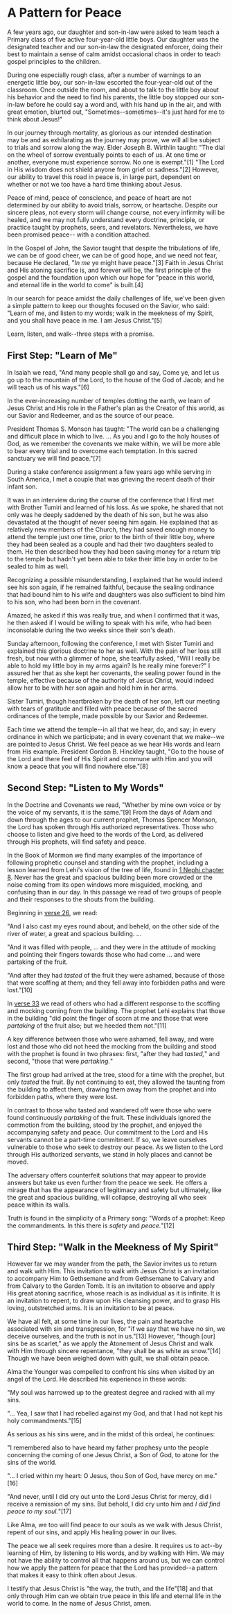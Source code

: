 # A Pattern for Peace

A few years ago, our daughter and son-in-law were asked to team teach a
Primary class of five active four-year-old little boys. Our daughter was the
designated teacher and our son-in-law the designated enforcer, doing their
best to maintain a sense of calm amidst occasional chaos in order to teach
gospel principles to the children.

During one especially rough class, after a number of warnings to an energetic
little boy, our son-in-law escorted the four-year-old out of the classroom.
Once outside the room, and about to talk to the little boy about his behavior
and the need to find his parents, the little boy stopped our son-in-law before
he could say a word and, with his hand up in the air, and with great emotion,
blurted out, "Sometimes--sometimes--it's just hard for me to think about
Jesus!"

In our journey through mortality, as glorious as our intended destination may
be and as exhilarating as the journey may prove, we will all be subject to
trials and sorrow along the way. Elder Joseph B. Wirthlin taught: "The dial on
the wheel of sorrow eventually points to each of us. At one time or another,
everyone must experience sorrow. No one is exempt."[1] "The Lord in His wisdom
does not shield anyone from grief or sadness."[2] However, our ability to
travel this road in peace is, in large part, dependent on whether or not we
too have a hard time thinking about Jesus.

Peace of mind, peace of conscience, and peace of heart are not determined by
our ability to avoid trials, sorrow, or heartache. Despite our sincere pleas,
not every storm will change course, not every infirmity will be healed, and we
may not fully understand every doctrine, principle, or practice taught by
prophets, seers, and revelators. Nevertheless, we have been promised peace--
with a condition attached.

In the Gospel of John, the Savior taught that despite the tribulations of
life, we can be of good cheer, we can be of good hope, and we need not fear,
because He declared, "_In me_ ye might have peace."[3] Faith in Jesus Christ
and His atoning sacrifice is, and forever will be, the first principle of the
gospel and the foundation upon which our hope for "peace in this world, and
eternal life in the world to come" is built.[4]

In our search for peace amidst the daily challenges of life, we've been given
a simple pattern to keep our thoughts focused on the Savior, who said: "Learn
of me, and listen to my words; walk in the meekness of my Spirit, and you
shall have peace in me. I am Jesus Christ."[5]

Learn, listen, and walk--three steps with a promise.

## First Step: "Learn of Me"

In Isaiah we read, "And many people shall go and say, Come ye, and let us go
up to the mountain of the Lord, to the house of the God of Jacob; and he will
teach us of his ways."[6]

In the ever-increasing number of temples dotting the earth, we learn of Jesus
Christ and His role in the Father's plan as the Creator of this world, as our
Savior and Redeemer, and as the source of our peace.

President Thomas S. Monson has taught: "The world can be a challenging and
difficult place in which to live. ... As you and I go to the holy houses of God,
as we remember the covenants we make within, we will be more able to bear
every trial and to overcome each temptation. In this sacred sanctuary we will
find peace."[7]

During a stake conference assignment a few years ago while serving in South
America, I met a couple that was grieving the recent death of their infant
son.

It was in an interview during the course of the conference that I first met
with Brother Tumiri and learned of his loss. As we spoke, he shared that not
only was he deeply saddened by the death of his son, but he was also
devastated at the thought of never seeing him again. He explained that as
relatively new members of the Church, they had saved enough money to attend
the temple just one time, prior to the birth of their little boy, where they
had been sealed as a couple and had their two daughters sealed to them. He
then described how they had been saving money for a return trip to the temple
but hadn't yet been able to take their little boy in order to be sealed to him
as well.

Recognizing a possible misunderstanding, I explained that he would indeed see
his son again, if he remained faithful, because the sealing ordinance that had
bound him to his wife and daughters was also sufficient to bind him to his
son, who had been born in the covenant.

Amazed, he asked if this was really true, and when I confirmed that it was, he
then asked if I would be willing to speak with his wife, who had been
inconsolable during the two weeks since their son's death.

Sunday afternoon, following the conference, I met with Sister Tumiri and
explained this glorious doctrine to her as well. With the pain of her loss
still fresh, but now with a glimmer of hope, she tearfully asked, "Will I
really be able to hold my little boy in my arms again? Is he really mine
forever?" I assured her that as she kept her covenants, the sealing power
found in the temple, effective because of the authority of Jesus Christ, would
indeed allow her to be with her son again and hold him in her arms.

Sister Tumiri, though heartbroken by the death of her son, left our meeting
with tears of gratitude and filled with peace because of the sacred ordinances
of the temple, made possible by our Savior and Redeemer.

Each time we attend the temple--in all that we hear, do, and say; in every
ordinance in which we participate; and in every covenant that we make--we are
pointed to Jesus Christ. We feel peace as we hear His words and learn from His
example. President Gordon B. Hinckley taught, "Go to the house of the Lord and
there feel of His Spirit and commune with Him and you will know a peace that
you will find nowhere else."[8]

## Second Step: "Listen to My Words"

In the Doctrine and Covenants we read, "Whether by mine own voice or by the
voice of my servants, it is the same."[9] From the days of Adam and down
through the ages to our current prophet, Thomas Spencer Monson, the Lord has
spoken through His authorized representatives. Those who choose to listen and
give heed to the words of the Lord, as delivered through His prophets, will
find safety and peace.

In the Book of Mormon we find many examples of the importance of following
prophetic counsel and standing with the prophet, including a lesson learned
from Lehi's vision of the tree of life, found in [1 Nephi chapter
8](/scriptures/bofm/1-ne/8?lang=eng). Never has the great and spacious
building been more crowded or the noise coming from its open windows more
misguided, mocking, and confusing than in our day. In this passage we read of
two groups of people and their responses to the shouts from the building.

Beginning in [verse 26](/scriptures/bofm/1-ne/8.26?lang=eng#25), we read:

"And I also cast my eyes round about, and beheld, on the other side of the
river of water, a great and spacious building. ...

"And it was filled with people, ... and they were in the attitude of mocking and
pointing their fingers towards those who had come ... and were partaking of the
fruit.

"And after they had _tasted_ of the fruit they were ashamed, because of those
that were scoffing at them; and they fell away into forbidden paths and were
lost."[10]

In [verse 33](/scriptures/bofm/1-ne/8.33?lang=eng#32) we read of others who
had a different response to the scoffing and mocking coming from the building.
The prophet Lehi explains that those in the building "did point the finger of
scorn at me and those that were _partaking_ of the fruit also; but we heeded
them not."[11]

A key difference between those who were ashamed, fell away, and were lost and
those who did not heed the mocking from the building and stood with the
prophet is found in two phrases: first, "after they had _tasted,_" and second,
"those that were _partaking._"

The first group had arrived at the tree, stood for a time with the prophet,
but only _tasted_ the fruit. By not continuing to eat, they allowed the
taunting from the building to affect them, drawing them away from the prophet
and into forbidden paths, where they were lost.

In contrast to those who tasted and wandered off were those who were found
continuously _partaking_ of the fruit. These individuals ignored the commotion
from the building, stood by the prophet, and enjoyed the accompanying safety
and peace. Our commitment to the Lord and His servants cannot be a part-time
commitment. If so, we leave ourselves vulnerable to those who seek to destroy
our peace. As we listen to the Lord through His authorized servants, we stand
in holy places and cannot be moved.

The adversary offers counterfeit solutions that may appear to provide answers
but take us even further from the peace we seek. He offers a mirage that has
the appearance of legitimacy and safety but ultimately, like the great and
spacious building, will collapse, destroying all who seek peace within its
walls.

Truth is found in the simplicity of a Primary song: "Words of a prophet: Keep
the commandments. In this there is _safety_ and _peace._"[12]

## Third Step: "Walk in the Meekness of My Spirit"

However far we may wander from the path, the Savior invites us to return and
walk with Him. This invitation to walk with Jesus Christ is an invitation to
accompany Him to Gethsemane and from Gethsemane to Calvary and from Calvary to
the Garden Tomb. It is an invitation to observe and apply His great atoning
sacrifice, whose reach is as individual as it is infinite. It is an invitation
to repent, to draw upon His cleansing power, and to grasp His loving,
outstretched arms. It is an invitation to be at peace.

We have all felt, at some time in our lives, the pain and heartache associated
with sin and transgression, for "if we say that we have no sin, we deceive
ourselves, and the truth is not in us."[13] However, "though [our] sins be as
scarlet," as we apply the Atonement of Jesus Christ and walk with Him through
sincere repentance, "they shall be as white as snow."[14] Though we have been
weighed down with guilt, we shall obtain peace.

Alma the Younger was compelled to confront his sins when visited by an angel
of the Lord. He described his experience in these words:

"My soul was harrowed up to the greatest degree and racked with all my sins.

"... Yea, I saw that I had rebelled against my God, and that I had not kept his
holy commandments."[15]

As serious as his sins were, and in the midst of this ordeal, he continues:

"I remembered also to have heard my father prophesy unto the people concerning
the coming of one Jesus Christ, a Son of God, to atone for the sins of the
world.

"... I cried within my heart: O Jesus, thou Son of God, have mercy on me."[16]

"And never, until I did cry out unto the Lord Jesus Christ for mercy, did I
receive a remission of my sins. But behold, I did cry unto him and _I did find
peace to my soul._"[17]

Like Alma, we too will find peace to our souls as we walk with Jesus Christ,
repent of our sins, and apply His healing power in our lives.

The peace we all seek requires more than a desire. It requires us to act--by
learning of Him, by listening to His words, and by walking with Him. We may
not have the ability to control all that happens around us, but we can control
how we apply the pattern for peace that the Lord has provided--a pattern that
makes it easy to think often about Jesus.

I testify that Jesus Christ is "the way, the truth, and the life"[18] and that
only through Him can we obtain true peace in this life and eternal life in the
world to come. In the name of Jesus Christ, amen.

